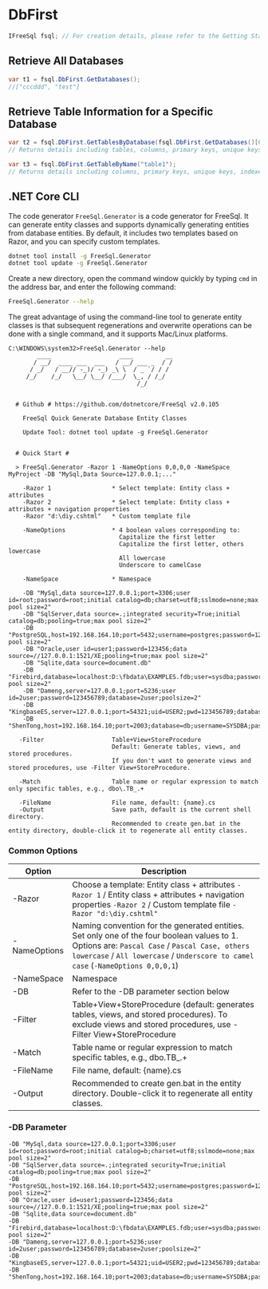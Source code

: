 # DbFirst

```csharp
IFreeSql fsql; // For creation details, please refer to the Getting Started documentation
```

## Retrieve All Databases

```csharp
var t1 = fsql.DbFirst.GetDatabases();
//["cccddd", "test"]
```

## Retrieve Table Information for a Specific Database

```csharp
var t2 = fsql.DbFirst.GetTablesByDatabase(fsql.DbFirst.GetDatabases()[0]);
// Returns details including tables, columns, primary keys, unique keys, indexes, foreign keys, comments, etc.

var t3 = fsql.DbFirst.GetTableByName("table1");
// Returns details including columns, primary keys, unique keys, indexes, comments, etc.
```

## .NET Core CLI

The code generator `FreeSql.Generator` is a code generator for FreeSql. It can generate entity classes and supports dynamically generating entities from database entities. By default, it includes two templates based on Razor, and you can specify custom templates.

```bash
dotnet tool install -g FreeSql.Generator
dotnet tool update -g FreeSql.Generator
```

Create a new directory, open the command window quickly by typing `cmd` in the address bar, and enter the following command:

```bash
FreeSql.Generator --help
```

The great advantage of using the command-line tool to generate entity classes is that subsequent regenerations and overwrite operations can be done with a single command, and it supports Mac/Linux platforms.

```
C:\WINDOWS\system32>FreeSql.Generator --help
        ____                   ____         __
       / __/  ____ ___  ___   / __/ ___ _  / /
      / _/   / __// -_)/ -_) _\ \  / _ `/ / /
     /_/    /_/   \__/ \__/ /___/  \_, / /_/
                                    /_/


  # Github # https://github.com/dotnetcore/FreeSql v2.0.105

    FreeSql Quick Generate Database Entity Classes

    Update Tool: dotnet tool update -g FreeSql.Generator


  # Quick Start #

  > FreeSql.Generator -Razor 1 -NameOptions 0,0,0,0 -NameSpace MyProject -DB "MySql,Data Source=127.0.0.1;..."

    -Razor 1                 * Select template: Entity class + attributes
    -Razor 2                 * Select template: Entity class + attributes + navigation properties
    -Razor "d:\diy.cshtml"   * Custom template file

    -NameOptions             * 4 boolean values corresponding to:
                               Capitalize the first letter
                               Capitalize the first letter, others lowercase
                               All lowercase
                               Underscore to camelCase

    -NameSpace               * Namespace

    -DB "MySql,data source=127.0.0.1;port=3306;user id=root;password=root;initial catalog=db;charset=utf8;sslmode=none;max pool size=2"
    -DB "SqlServer,data source=.;integrated security=True;initial catalog=db;pooling=true;max pool size=2"
    -DB "PostgreSQL,host=192.168.164.10;port=5432;username=postgres;password=123456;database=db;pooling=true;maximum pool size=2"
    -DB "Oracle,user id=user1;password=123456;data source=//127.0.0.1:1521/XE;pooling=true;max pool size=2"
    -DB "Sqlite,data source=document.db"
    -DB "Firebird,database=localhost:D:\fbdata\EXAMPLES.fdb;user=sysdba;password=123456;max pool size=2"
    -DB "Dameng,server=127.0.0.1;port=5236;user id=2user;password=123456789;database=2user;poolsize=2"
    -DB "KingbaseES,server=127.0.0.1;port=54321;uid=USER2;pwd=123456789;database=db"
    -DB "ShenTong,host=192.168.164.10;port=2003;database=db;username=SYSDBA;password=szoscar55;maxpoolsize=2"

   -Filter                   Table+View+StoreProcedure
                             Default: Generate tables, views, and stored procedures.
                             If you don't want to generate views and stored procedures, use -Filter View+StoreProcedure.

   -Match                    Table name or regular expression to match only specific tables, e.g., dbo\.TB_.+

   -FileName                 File name, default: {name}.cs
   -Output                   Save path, default is the current shell directory.
                             Recommended to create gen.bat in the entity directory, double-click it to regenerate all entity classes.
```

### Common Options

| Option       | Description                                                                                                                                                                                                                      |
| ------------ | -------------------------------------------------------------------------------------------------------------------------------------------------------------------------------------------------------------------------------- |
| -Razor       | Choose a template: Entity class + attributes `-Razor 1` / Entity class + attributes + navigation properties `-Razor 2` / Custom template file `-Razor "d:\diy.cshtml"`                                                           |
| -NameOptions | Naming convention for the generated entities. Set only one of the four boolean values to 1. Options are: `Pascal Case` / `Pascal Case, others lowercase` / `All lowercase` / `Underscore to camel case` (`-NameOptions 0,0,0,1`) |
| -NameSpace   | Namespace                                                                                                                                                                                                                        |
| -DB          | Refer to the -DB parameter section below                                                                                                                                                                                         |
| -Filter      | Table+View+StoreProcedure (default: generates tables, views, and stored procedures). To exclude views and stored procedures, use -Filter View+StoreProcedure                                                                     |
| -Match       | Table name or regular expression to match specific tables, e.g., dbo\.TB\_.+                                                                                                                                                     |
| -FileName    | File name, default: {name}.cs                                                                                                                                                                                                    |
| -Output      | Recommended to create gen.bat in the entity directory. Double-click it to regenerate all entity classes.                                                                                                                         |

### -DB Parameter

```
-DB "MySql,data source=127.0.0.1;port=3306;user id=root;password=root;initial catalog=b;charset=utf8;sslmode=none;max pool size=2"
-DB "SqlServer,data source=.;integrated security=True;initial catalog=db;pooling=true;max pool size=2"
-DB "PostgreSQL,host=192.168.164.10;port=5432;username=postgres;password=123456;database=db;pooling=true;maximum pool size=2"
-DB "Oracle,user id=user1;password=123456;data source=//127.0.0.1:1521/XE;pooling=true;max pool size=2"
-DB "Sqlite,data source=document.db"
-DB "Firebird,database=localhost:D:\fbdata\EXAMPLES.fdb;user=sysdba;password=123456;max pool size=2"
-DB "Dameng,server=127.0.0.1;port=5236;user id=2user;password=123456789;database=2user;poolsize=2"
-DB "KingbaseES,server=127.0.0.1;port=54321;uid=USER2;pwd=123456789;database=db"
-DB "ShenTong,host=192.168.164.10;port=2003;database=db;username=SYSDBA;password=szoscar55;maxpoolsize=2"
```

